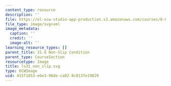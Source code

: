 ```yaml
---
content_type: resource
description: ''
file: https://ol-ocw-studio-app-production.s3.amazonaws.com/courses/8-01sc-classical-mechanics-fall-2016/415f1853e6e396deca828c013fe19829_ls31_non_slip.svg
file_type: image/svg+xml
image_metadata:
  caption: ''
  credit: ''
  image-alt: ''
learning_resource_types: []
parent_title: 31.6 Non-Slip Condition
parent_type: CourseSection
resourcetype: Image
title: ls31_non_slip.svg
type: OCWImage
uid: 415f1853-e6e3-96de-ca82-8c013fe19829
---
```

